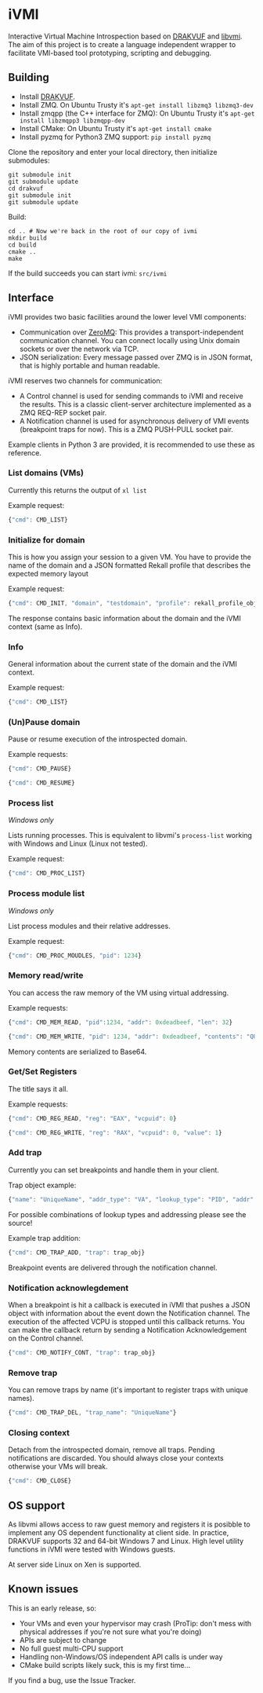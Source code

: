 iVMI
====

Interactive Virtual Machine Introspection based on [DRAKVUF](https://drakvuf.com) and [libvmi](https://libvmi.com). The aim of this project is to create a language independent wrapper to facilitate VMI-based tool prototyping, scripting and debugging. 

Building
--------

* Install [DRAKVUF](https://drakvuf.com).
* Install ZMQ. On Ubuntu Trusty it's `apt-get install libzmq3 libzmq3-dev`
* Install zmqpp (the C++ interface for ZMQ): On Ubuntu Trusty it's `apt-get install libzmqpp3 libzmqpp-dev`
* Install CMake: On Ubuntu Trusty it's `apt-get install cmake`
* Install pyzmq for Python3 ZMQ support: `pip install pyzmq`

Clone the repository and enter your local directory, then initialize submodules:

```
git submodule init
git submodule update
cd drakvuf
git submodule init
git submodule update
```

Build:

```
cd .. # Now we're back in the root of our copy of ivmi 
mkdir build
cd build
cmake ..
make
```

If the build succeeds you can start ivmi: `src/ivmi`

Interface
---------

iVMI provides two basic facilities around the lower level VMI components:
* Communication over [ZeroMQ](http://zeromq.org): This provides a transport-independent communication channel. You can connect locally using Unix domain sockets or over the network via TCP.
* JSON serialization: Every message passed over ZMQ is in JSON format, that is highly portable and human readable. 

iVMI reserves two channels for communication:
* A Control channel is used for sending commands to iVMI and receive the results. This is a classic client-server architecture implemented as a ZMQ REQ-REP socket pair. 
* A Notification channel is used for asynchronous delivery of VMI events (breakpoint traps for now). This is a ZMQ PUSH-PULL socket pair.

Example clients in Python 3 are provided, it is recommended to use these as reference.

### List domains (VMs)

Currently this returns the output of `xl list`

Example request:

```js
{"cmd": CMD_LIST}
```

### Initialize for domain

This is how you assign your session to a given VM. You have to provide the name of the domain and a JSON formatted Rekall profile that describes the expected memory layout

Example request:

```js
{"cmd": CMD_INIT, "domain", "testdomain", "profile": rekall_profile_obj }
```

The response contains basic information about the domain and the iVMI context (same as Info).

### Info

General information about the current state of the domain and the iVMI context.

Example request:

```js
{"cmd": CMD_LIST}
```

### (Un)Pause domain

Pause or resume execution of the introspected domain.

Example requests:

```js
{"cmd": CMD_PAUSE}
```

```js
{"cmd": CMD_RESUME}
```

### Process list

*Windows only*

Lists running processes. This is equivalent to libvmi's `process-list` working with Windows and Linux (Linux not tested).

Example request:

```js
{"cmd": CMD_PROC_LIST}
```

### Process module list

*Windows only*

List process modules and their relative addresses.

Example request:

```js
{"cmd": CMD_PROC_MOUDLES, "pid": 1234}
```

### Memory read/write

You can access the raw memory of the VM using  virtual addressing. 

Example requests:

```js
{"cmd": CMD_MEM_READ, "pid":1234, "addr": 0xdeadbeef, "len": 32}
```

```js
{"cmd": CMD_MEM_WRITE, "pid": 1234, "addr": 0xdeadbeef, "contents": "QUFBQQ=="}
```

Memory contents are serialized to Base64.

### Get/Set Registers

The title says it all. 

Example requests:

```js
{"cmd": CMD_REG_READ, "reg": "EAX", "vcpuid": 0}
```

```js
{"cmd": CMD_REG_WRITE, "reg": "RAX", "vcpuid": 0, "value": 1}
```

### Add trap

Currently you can set breakpoints and handle them in your client. 

Trap object example:

```js
{"name": "UniqueName", "addr_type": "VA", "lookup_type": "PID", "addr": 0xdeadbeef, "pid": 4}
```

For possible combinations of lookup types and addressing please see the source!

Example trap addition:

```js
{"cmd": CMD_TRAP_ADD, "trap": trap_obj}
```

Breakpoint events are delivered through the notification channel.

### Notification acknowlegdement

When a breakpoint is hit a callback is executed in iVMI that pushes a JSON object with information about the event down the Notification channel. The execution of the affected VCPU is stopped until this callback returns. You can make the callback return by sending a Notification Acknowledgement on the Control channel.

```js
{"cmd": CMD_NOTIFY_CONT, "trap": trap_obj}
```

### Remove trap

You can remove traps by name (it's important to register traps with unique names).

```js
{"cmd": CMD_TRAP_DEL, "trap_name": "UniqueName"}
```

### Closing context

Detach from the introspected domain, remove all traps. Pending notifications are discarded. You should always close your contexts otherwise your VMs will break. 

```js
{"cmd": CMD_CLOSE}
```

OS support
----------

As libvmi allows access to raw guest memory and registers it is posibble to implement any OS dependent functionality at client side. In practice, DRAKVUF supports 32 and 64-bit Windows 7 and Linux. High level utility functions in iVMI were tested with Windows guests. 

At server side Linux on Xen is supported.

Known issues
------------

This is an early release, so: 

* Your VMs and even your hypervisor may crash (ProTip: don't mess with physical addresses if you're not sure what you're doing) 
* APIs are subject to change
* No full guest multi-CPU support
* Handling non-Windows/OS independent API calls is under way
* CMake build scripts likely suck, this is my first time...

If you find a bug, use the Issue Tracker.
